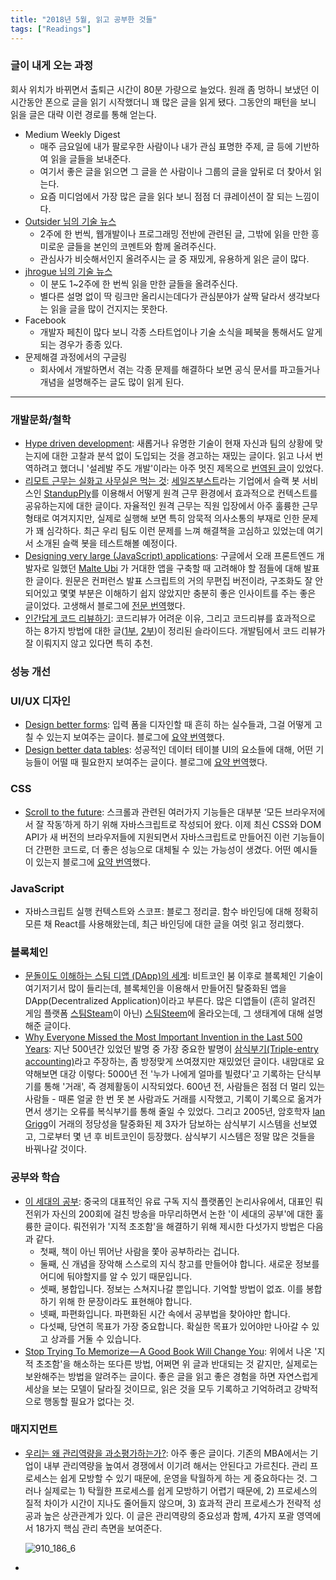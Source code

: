 ```yaml
---
title: "2018년 5월, 읽고 공부한 것들"
tags: ["Readings"]
---
```


### 글이 내게 오는 과정

회사 위치가 바뀌면서 출퇴근 시간이 80분 가량으로 늘었다. 원래 좀 멍하니 보냈던 이 시간동안 폰으로 글을 읽기 시작했더니 꽤 많은 글을 읽게 됐다. 그동안의 패턴을 보니 읽을 글은 대략 이런 경로를 통해 얻는다.

- Medium Weekly Digest
  - 매주 금요일에 내가 팔로우한 사람이나 내가 관심 표명한 주제, 글 등에 기반하여 읽을 글들을 보내준다.
  - 여기서 좋은 글을 읽으면 그 글을 쓴 사람이나 그룹의 글을 앞뒤로 더 찾아서 읽는다.
  - 요즘 미디엄에서 가장 많은 글을 읽다 보니 점점 더 큐레이션이 잘 되는 느낌이다.
- [Outsider 님의 기술 뉴스](https://blog.outsider.ne.kr/category/Newsletter)
  - 2주에 한 번씩, 웹개발이나 프로그래밍 전반에 관련된 글, 그밖에 읽을 만한 흥미로운 글들을 본인의 코멘트와 함께 올려주신다. 
  - 관심사가 비슷해서인지 올려주시는 글 중 재밌게, 유용하게 읽은 글이 많다.
- [jhrogue 님의 기술 뉴스](http://jhrogue.blogspot.com/search/label/B%EA%B8%89%20%ED%94%84%EB%A1%9C%EA%B7%B8%EB%9E%98%EB%A8%B8)
  - 이 분도 1~2주에 한 번씩 읽을 만한 글들을 올려주신다.
  - 별다른 설명 없이 딱 링크만 올리시는데다가 관심분야가 살짝 달라서 생각보다는 읽을 글을 많이 건지지는 못한다.
- Facebook
  - 개발자 페친이 많다 보니 각종 스타트업이나 기술 소식을 페북을 통해서도 알게 되는 경우가 종종 있다.
- 문제해결 과정에서의 구글링
  - 회사에서 개발하면서 겪는 각종 문제를 해결하다 보면 공식 문서를 파고들거나 개념을 설명해주는 글도 많이 읽게 된다.

----

### 개발문화/철학

- [Hype driven development](<https://blog.daftcode.pl/hype-driven-development-3469fc2e9b22>): 새롭거나 유명한 기술이 현재 자신과 팀의 상황에 맞는지에 대한 고찰과 분석 없이 도입되는 것을 경고하는 재밌는 글이다. 읽고 나서 번역하려고 했더니 '설레발 주도 개발'이라는 아주 멋진 제목으로 [번역된 글](https://lazygyu.net/blog/hype_driven_development)이 있었다. 
- [리모트 근무는 실화고 사무실은 먹는 것](https://medium.com/@sybae/리모트-근무는-실화고-사무실은-먹는것-0편-65d9aa8dced1): [세일즈부스트](https://medium.com/@blaswan/salesboost-recruit-2c1248aa394a)라는 기업에서 슬랙 봇 서비스인 [StandupPly](https://standuply.com/)를 이용해서 어떻게 원격 근무 환경에서 효과적으로 컨텍스트를 공유하는지에 대한 글이다. 자율적인 원격 근무는 직원 입장에서 아주 훌륭한 근무형태로 여겨지지만, 실제로 실행해 보면 특히 암묵적 의사소통의 부재로 인한 문제가 꽤 심각하다. 최근 우리 팀도 이런 문제를 느껴 해결책을 고심하고 있었는데 여기서 소개된 슬랙 봇을 테스트해볼 예정이다.
- [Designing very large (JavaScript) applications](https://medium.com/@cramforce/designing-very-large-javascript-applications-6e013a3291a3): 구글에서 오래 프론트엔드 개발자로 일했던 [Malte Ubi](https://medium.com/@cramforce?source=post_header_lockup) 가 거대한 앱을 구축할 때 고려해야 할 점들에 대해 발표한 글이다. 원문은 컨퍼런스 발표 스크립트의 거의 무편집 버전이라, 구조화도 잘 안 되어있고 몇몇 부분은 이해하기 쉽지 않았지만 충분히 좋은 인사이트를 주는 좋은 글이었다. 고생해서 블로그에 [전문 번역](https://medium.com/steady-study/번역-아주-거대한-자바스크립트-어플리케이션을-구축하기-3aa37fc45122)했다.
- [인간답게 코드 리뷰하기](https://www.slideshare.net/codetemplate/2018-01code-review-95601233): 코드리뷰가 어려운 이유, 그리고 코드리뷰를 효과적으로 하는 8가지 방법에 대한 글([1부](https://mtlynch.io/human-code-reviews-1/), [2부](https://mtlynch.io/human-code-reviews-2/))이 정리된 슬라이드다. 개발팀에서 코드 리뷰가 잘 이뤄지지 않고 있다면 특히 추천.

### 성능 개선



### UI/UX 디자인

- [Design better forms](https://uxdesign.cc/design-better-forms-96fadca0f49c): 입력 폼을 디자인할 때 흔히 하는 실수들과, 그걸 어떻게 고칠 수 있는지 보여주는 글이다. 블로그에 [요약 번역](https://spilist.github.io/2018/05/08/design-better-forms.html)했다.
- [Design better data tables](https://uxdesign.cc/design-better-data-tables-4ecc99d23356): 성공적인 데이터 테이블 UI의 요소들에 대해, 어떤 기능들이 어떨 때 필요한지 보여주는 글이다. 블로그에 [요약 번역](https://spilist.github.io/2018/05/10/design-better-data-tables.html)했다.

### CSS

- [Scroll to the future](https://evilmartians.com/chronicles/scroll-to-the-future-modern-javascript-css-scrolling-implementations): 스크롤과 관련된 여러가지 기능들은 대부분 ‘모든 브라우저에서 잘 작동’하게 하기 위해 자바스크립트로 작성되어 왔다. 이제 최신 CSS와 DOM API가 새 버전의 브라우저들에 지원되면서 자바스크립트로 만들어진 이런 기능들이 더 간편한 코드로, 더 좋은 성능으로 대체될 수 있는 가능성이 생겼다. 어떤 예시들이 있는지 블로그에 [요약 번역](https://spilist.github.io/2018/05/11/scroll-to-the-future.html)했다.

### JavaScript

- 자바스크립트 실행 컨텍스트와 스코프: 블로그 정리글. 함수 바인딩에 대해 정확히 모른 채 React를 사용해왔는데, 최근 바인딩에 대한 글을 여럿 읽고 정리했다.

### 블록체인

- [문돌이도 이해하는 스팀 디앱 (DApp)의 세계](https://steemit.com/kr/@project7/dapp): 비트코인 붐 이후로 블록체인 기술이 여기저기서 많이 들리는데, 블록체인을 이용해서 만들어진 탈중화된 앱을 DApp(Decentralized Application)이라고 부른다. 많은 디앱들이 (흔히 알려진 게임 플랫폼 [스팀Steam](https://store.steampowered.com)이 아닌) [스팀Steem](https://steem.io)에 올라오는데, 그 생태계에 대해 설명해준 글이다.
- [Why Everyone Missed the Most Important Invention in the Last 500 Years](https://hackernoon.com/why-everyone-missed-the-most-important-invention-in-the-last-500-years-c90b0151c169): 지난 500년간 있었던 발명 중 가장 중요한 발명이 [삼식부기(Triple-entry accounting)](https://blockinpress.com/archives/3330)라고 주장하는, 좀 방정맞게 쓰여졌지만 재밌었던 글이다. 내맘대로 요약해보면 대강 이렇다: 5000년 전 '누가 나에게 얼마를 빌렸다'고 기록하는 단식부기를 통해 '거래', 즉 경제활동이 시작되었다. 600년 전, 사람들은 점점 더 멀리 있는 사람들 - 때론 얼굴 한 번 못 본 사람과도 거래를 시작했고, 기록이 기록으로 옮겨가면서 생기는 오류를 복식부기를 통해 줄일 수 있었다. 그리고 2005년, 암호학자 [Ian Grigg](https://twitter.com/iang_fc?ref_src=twsrc%5Egoogle%7Ctwcamp%5Eserp%7Ctwgr%5Eauthor)이 거래의 정당성을 탈중화된 제 3자가 담보하는 삼식부기 시스템을 선보였고, 그로부터 몇 년 후 비트코인이 등장했다. 삼식부기 시스템은 정말 많은 것들을 바꿔나갈 것이다.

### 공부와 학습

- [이 세대의 공부](https://brunch.co.kr/@yoojs8512/81): 중국의 대표적인 유료 구독 지식 플랫폼인 논리사유에서, 대표인 뤄전위가 자신의 200회에 걸친 방송을 마무리하면서 논한 '이 세대의 공부'에 대한 훌륭한 글이다. 뤄전위가 '지적 초조함'을 해결하기 위해 제시한 다섯가지 방법은 다음과 같다.
  - 첫째, 책이 아닌 뛰어난 사람을 쫓아 공부하라는 겁니다.
  - 둘째, 신 개념을 장악해 스스로의 지식 창고를 만들어야 합니다. 새로운 정보를 어디에 둬야할지를 알 수 있기 때문입니다.
  - 셋째, 봉합입니다. 정보는 스쳐지나갈 뿐입니다. 기억할 방법이 없죠. 이를 봉합하기 위해 한 문장이라도 표현해야 합니다.
  - 넷째, 파편화입니다. 파편화된 시간 속에서 공부법을 찾아야만 합니다.
  - 다섯째, 당연히 목표가 가장 중요합니다. 확실한 목표가 있어야만 나아갈 수 있고 상과를 거둘 수 있습니다. 
- [Stop Trying To Memorize — A Good Book Will Change You](https://medium.com/swlh/stop-trying-to-memorize-a-good-book-will-change-you-2bebafb22203): 위에서 나온 '지적 초조함'을 해소하는 또다른 방법, 어쩌면 위 글과 반대되는 것 같지만, 실제로는 보완해주는 방법을 알려주는 글이다. 좋은 글을 읽고 좋은 경험을 하면 자연스럽게 세상을 보는 모델이 달라질 것이므로, 읽은 것을 모두 기록하고 기억하려고 강박적으로 행동할 필요가 없다는 것.



### 매지지먼트

- [우리는 왜 관리역량을 과소평가하는가?](http://m.hbrkorea.com/magazine/article/view/7_1/page/1/article_no/1047): 아주 좋은 글이다. 기존의 MBA에서는 기업이 내부 관리역량을 높여서 경쟁에서 이기려 해서는 안된다고 가르친다. 관리 프로세스는 쉽게 모방할 수 있기 때문에, 운영을 탁월하게 하는 게 중요하다는 것. 그러나 실제로는 1) 탁월한 프로세스를 쉽게 모방하기 어렵기 때문에, 2) 프로세스의 질적 차이가 시간이 지나도 줄어들지 않으며, 3) 효과적 관리 프로세스가 전략적 성공과 높은 상관관계가 있다. 이 글은 관리역량의 중요성과 함께, 4가지 포괄 영역에서 18가지 핵심 관리 측면을 보여준다.

  ![910_186_6](http://www.hbrkorea.com/upload_dir/board/!!!2017_9_10/910_186_6.png)

- 